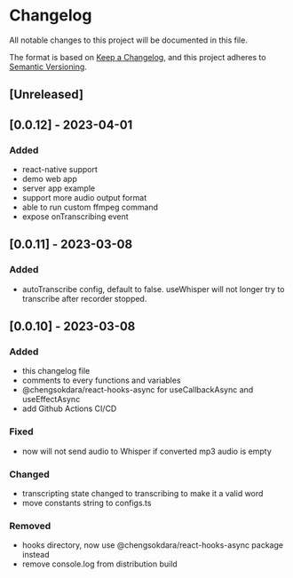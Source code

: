 # Changelog

All notable changes to this project will be documented in this file.

The format is based on [Keep a Changelog](https://keepachangelog.com/en/1.0.0/),
and this project adheres to [Semantic Versioning](https://semver.org/spec/v2.0.0.html).

## [Unreleased]

## [0.0.12] - 2023-04-01

### Added

- react-native support
- demo web app
- server app example
- support more audio output format
- able to run custom ffmpeg command
- expose onTranscribing event

## [0.0.11] - 2023-03-08

### Added

- autoTranscribe config, default to false. useWhisper will not longer try to transcribe after recorder stopped.

## [0.0.10] - 2023-03-08

### Added

- this changelog file
- comments to every functions and variables
- @chengsokdara/react-hooks-async for useCallbackAsync and useEffectAsync
- add Github Actions CI/CD

### Fixed

- now will not send audio to Whisper if converted mp3 audio is empty

### Changed

- transcripting state changed to transcribing to make it a valid word
- move constants string to configs.ts

### Removed

- hooks directory, now use @chengsokdara/react-hooks-async package instead
- remove console.log from distribution build
